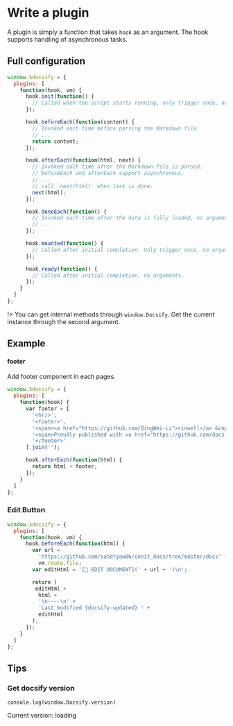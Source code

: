 # Write a plugin

A plugin is simply a function that takes `hook` as an argument. The hook supports handling of asynchronous tasks.

## Full configuration

```js
window.$docsify = {
  plugins: [
    function(hook, vm) {
      hook.init(function() {
        // Called when the script starts running, only trigger once, no arguments,
      });

      hook.beforeEach(function(content) {
        // Invoked each time before parsing the Markdown file.
        // ...
        return content;
      });

      hook.afterEach(function(html, next) {
        // Invoked each time after the Markdown file is parsed.
        // beforeEach and afterEach support asynchronous。
        // ...
        // call `next(html)` when task is done.
        next(html);
      });

      hook.doneEach(function() {
        // Invoked each time after the data is fully loaded, no arguments,
        // ...
      });

      hook.mounted(function() {
        // Called after initial completion. Only trigger once, no arguments.
      });

      hook.ready(function() {
        // Called after initial completion, no arguments.
      });
    }
  ]
};
```

!> You can get internal methods through `window.Docsify`. Get the current instance through the second argument.

## Example

#### footer

Add footer component in each pages.

```js
window.$docsify = {
  plugins: [
    function(hook) {
      var footer = [
        '<hr/>',
        '<footer>',
        '<span><a href="https://github.com/QingWei-Li">cinwell</a> &copy;2017.</span>',
        '<span>Proudly published with <a href="https://github.com/docsifyjs/docsify" target="_blank">docsify</a>.</span>',
        '</footer>'
      ].join('');

      hook.afterEach(function(html) {
        return html + footer;
      });
    }
  ]
};
```

### Edit Button

```js
window.$docsify = {
  plugins: [
    function(hook, vm) {
      hook.beforeEach(function(html) {
        var url =
          'https://github.com/sandryaw06/cenit_docs/tree/master/docs' +
          vm.route.file;
        var editHtml = '[📝 EDIT DOCUMENT](' + url + ')\n';

        return (
         editHtml +
          html +
          '\n----\n' +
          'Last modified {docsify-updated} ' +
          editHtml
        );
      });
    }
  ]
};
```

## Tips

### Get docsify version

```
console.log(window.Docsify.version)
```

Current version: <span id='tip-version'>loading</span>

<script>
document.getElementById('tip-version').innerText = Docsify.version
</script>
